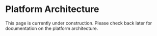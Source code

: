 # Platform Architecture

This page is currently under construction. Please check back later for documentation on the platform architecture. 